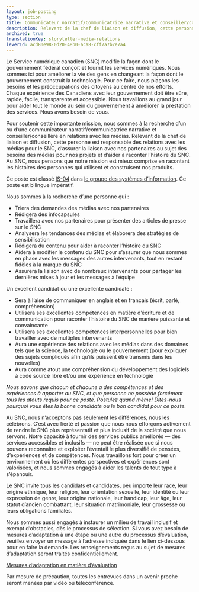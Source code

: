 ```yaml
---
layout: job-posting
type: section
title: Communicateur narratif/Communicatrice narrative et conseiller/conseillère en relations avec les médias
description: Relevant de la chef de liaison et diffusion, cette personne est responsable des relations avec les médias pour le SNC, d’assurer la liaison avec nos partenaires sur les besoins des médias pour nos projets et d’aider à raconter l’histoire du SNC. Au SNC, nous pensons que notre mission est mieux comprise en racontant les histoires des personnes qui utilisent et construisent nos produits.
archived: true
translationKey: storyteller-media-relations
leverId: acd80e98-0d20-48b0-aca8-cff7a7b2e7a4
---
```


Le Service numérique canadien (SNC) modifie la façon dont le gouvernement fédéral conçoit et fournit les services numériques. Nous sommes ici pour améliorer la vie des gens en changeant la façon dont le gouvernement construit la technologie. Pour ce faire, nous plaçons les besoins et les préoccupations des citoyens au centre de nos efforts. Chaque expérience des Canadiens avec leur gouvernement doit être sûre, rapide, facile, transparente et accessible. Nous travaillons au grand jour pour aider tout le monde au sein du gouvernement à améliorer la prestation des services. Nous avons besoin de vous.

Pour soutenir cette importante mission, nous sommes à la recherche d’un ou d’une communicateur narratif/communicatrice narrative et conseiller/conseillère en relations avec les médias. Relevant de la chef de liaison et diffusion, cette personne est responsable des relations avec les médias pour le SNC, d’assurer la liaison avec nos partenaires au sujet des besoins des médias pour nos projets et d’aider à raconter l’histoire du SNC. Au SNC, nous pensons que notre mission est mieux comprise en racontant les histoires des personnes qui utilisent et construisent nos produits. 

Ce poste est classé [IS-04](https://www.tbs-sct.gc.ca/agreements-conventions/view-visualiser-fra.aspx?id=15#toc24156224161) dans [le groupe des systèmes d’information](https://www.canada.ca/fr/secretariat-conseil-tresor/services/dotation/normes-qualification/centrale.html). Ce poste est bilingue impératif.

Nous sommes à la recherche d’une personne qui :

* Triera des demandes des médias avec nos partenaires
* Rédigera des infocapsules 
* Travaillera avec nos partenaires pour présenter des articles de presse sur le SNC 
* Analysera les tendances des médias et élaborera des stratégies de sensibilisation
* Rédigera du contenu pour aider à raconter l’histoire du SNC
* Aidera à modifier le contenu du SNC pour s’assurer que nous sommes en phase avec les messages des autres intervenants, tout en restant fidèles à la marque du SNC
* Assurera la liaison avec de nombreux intervenants pour partager les dernières mises à jour et les messages à l’équipe

Un excellent candidat ou une excellente candidate :

* Sera à l’aise de communiquer en anglais et en français (écrit, parlé, compréhension) 
* Utilisera ses excellentes compétences en matière d’écriture et de communication pour raconter l’histoire du SNC de manière puissante et convaincante
* Utilisera ses excellentes compétences interpersonnelles pour bien travailler avec de multiples intervenants
* Aura une expérience des relations avec les médias dans des domaines tels que la science, la technologie ou le gouvernement (pour expliquer des sujets compliqués afin qu’ils puissent être transmis dans les nouvelles)
* Aura comme atout une compréhension du développement des logiciels à code source libre et/ou une expérience en technologie

*Nous savons que chacun et chacune a des compétences et des expériences à apporter au SNC, et que personne ne possède forcément tous les atouts requis pour ce poste. Postulez quand même! Dites-nous pourquoi vous êtes la bonne candidate ou le bon candidat pour ce poste.*

Au SNC, nous n’acceptons pas seulement les différences, nous les célébrons. C’est avec fierté et passion que nous nous efforçons activement de rendre le SNC plus représentatif et plus inclusif de la société que nous servons. Notre capacité à fournir des services publics améliorés — des services accessibles et inclusifs — ne peut être réalisée que si nous pouvons reconnaître et exploiter l’éventail le plus diversifié de pensées, d’expériences et de compétences. Nous travaillons fort pour créer un environnement où les différentes perspectives et expériences sont valorisées, et nous sommes engagés à aider les talents de tout type à s’épanouir.

Le SNC invite tous les candidats et candidates, peu importe leur race, leur origine ethnique, leur religion, leur orientation sexuelle, leur identité ou leur expression de genre, leur origine nationale, leur handicap, leur âge, leur statut d’ancien combattant, leur situation matrimoniale, leur grossesse ou leurs obligations familiales.

Nous sommes aussi engagés à instaurer un milieu de travail inclusif et exempt d’obstacles, dès le processus de sélection. Si vous avez besoin de mesures d’adaptation à une étape ou une autre du processus d’évaluation, veuillez envoyer un message à l’adresse indiquée dans le lien ci-dessous pour en faire la demande. Les renseignements reçus au sujet de mesures d’adaptation seront traités confidentiellement.

[Mesures d’adaptation en matière d’évaluation](https://www.canada.ca/fr/commission-fonction-publique/services/mesures-d-adaptation-matiere-evaluation.html)

Par mesure de précaution, toutes les entrevues dans un avenir proche seront menées par vidéo ou téléconférence.
